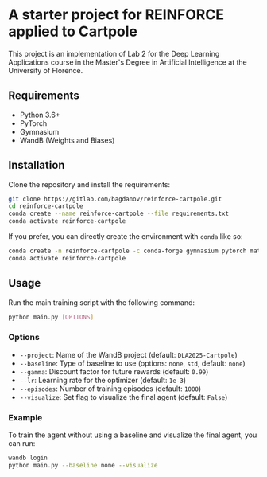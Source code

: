 # A starter project for REINFORCE applied to Cartpole

This project is an implementation of Lab 2 for the Deep Learning Applications course in the Master's Degree in Artificial Intelligence at the University of Florence.

## Requirements

- Python 3.6+
- PyTorch
- Gymnasium
- WandB (Weights and Biases)

## Installation

Clone the repository and install the requirements:

```bash
git clone https://gitlab.com/bagdanov/reinforce-cartpole.git
cd reinforce-cartpole
conda create --name reinforce-cartpole --file requirements.txt
conda activate reinforce-cartpole
```

If you prefer, you can directly create the environment with `conda` like so:

```bash
conda create -n reinforce-cartpole -c conda-forge gymnasium pytorch matplotlib pygame wandb
conda activate reinforce-cartpole
```

## Usage

Run the main training script with the following command:

```bash
python main.py [OPTIONS]
```

### Options

- `--project`: Name of the WandB project (default: `DLA2025-Cartpole`)
- `--baseline`: Type of baseline to use (options: `none`, `std`, default: `none`)
- `--gamma`: Discount factor for future rewards (default: `0.99`)
- `--lr`: Learning rate for the optimizer (default: `1e-3`)
- `--episodes`: Number of training episodes (default: `1000`)
- `--visualize`: Set flag to visualize the final agent (default: `False`)

### Example

To train the agent without using a baseline and visualize the final agent, you can run:

```bash
wandb login
python main.py --baseline none --visualize
```
